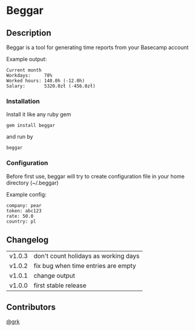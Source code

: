 # Beggar

## Description

Beggar is a tool for generating time reports from your Basecamp account

Example output:

    Current month
    Workdays:     78%
    Worked hours: 140.0h (-12.0h)
    Salary:       5320.0zł (-456.0zł)

### Installation

Install it like any ruby gem

    gem install beggar

and run by

    beggar

### Configuration

Before first use, beggar will try to create configuration file in your home directory (~/.beggar)

Example config:

    company: pear
    token: abc123
    rate: 50.0
    country: pl

## Changelog

<table>
    <tr>
        <td>v1.0.3</td><td>don't count holidays as working days</td>
    </tr>
    <tr>
        <td>v1.0.2</td><td>fix bug when time entries are empty</td>
    </tr>
    <tr>
        <td>v1.0.1</td><td>change output</td>
    </tr>
    <tr>
        <td>v1.0.0</td><td>first stable release</td>
    </tr>
</table>

## Contributors

[@grk](https://github.com/grk)
